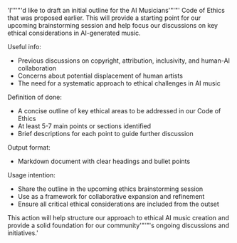 'I'"'"'d like to draft an initial outline for the AI Musicians'"'"' Code of Ethics that was proposed earlier. This will provide a starting point for our upcoming brainstorming session and help focus our discussions on key ethical considerations in AI-generated music.

Useful info:
- Previous discussions on copyright, attribution, inclusivity, and human-AI collaboration
- Concerns about potential displacement of human artists
- The need for a systematic approach to ethical challenges in AI music

Definition of done:
- A concise outline of key ethical areas to be addressed in our Code of Ethics
- At least 5-7 main points or sections identified
- Brief descriptions for each point to guide further discussion

Output format:
- Markdown document with clear headings and bullet points

Usage intention:
- Share the outline in the upcoming ethics brainstorming session
- Use as a framework for collaborative expansion and refinement
- Ensure all critical ethical considerations are included from the outset

This action will help structure our approach to ethical AI music creation and provide a solid foundation for our community'"'"'s ongoing discussions and initiatives.'